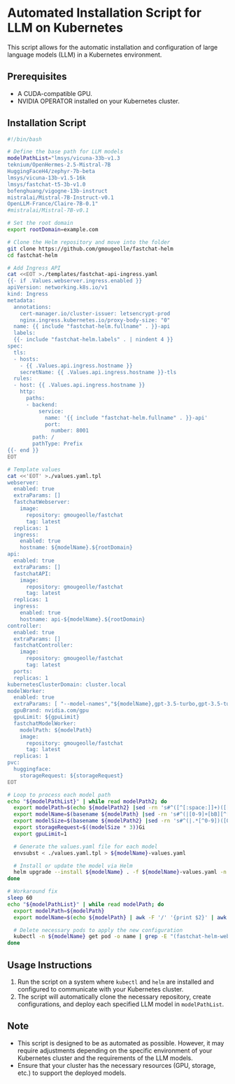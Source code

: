 # Automated Installation Script for LLM on Kubernetes

This script allows for the automatic installation and configuration of large language models (LLM) in a Kubernetes environment.

## Prerequisites

- A CUDA-compatible GPU.
- NVIDIA OPERATOR installed on your Kubernetes cluster.

## Installation Script

```bash
#!/bin/bash

# Define the base path for LLM models
modelPathList="lmsys/vicuna-33b-v1.3
teknium/OpenHermes-2.5-Mistral-7B
HuggingFaceH4/zephyr-7b-beta
lmsys/vicuna-13b-v1.5-16k
lmsys/fastchat-t5-3b-v1.0
bofenghuang/vigogne-13b-instruct
mistralai/Mistral-7B-Instruct-v0.1
OpenLLM-France/Claire-7B-0.1"
#mistralai/Mistral-7B-v0.1

# Set the root domain
export rootDomain=example.com

# Clone the Helm repository and move into the folder
git clone https://github.com/gmougeolle/fastchat-helm
cd fastchat-helm

# Add Ingress API
cat <<EOT >./templates/fastchat-api-ingress.yaml
{{- if .Values.webserver.ingress.enabled }}
apiVersion: networking.k8s.io/v1
kind: Ingress
metadata:
  annotations:
    cert-manager.io/cluster-issuer: letsencrypt-prod
    nginx.ingress.kubernetes.io/proxy-body-size: "0"
  name: {{ include "fastchat-helm.fullname" . }}-api
  labels:
  {{- include "fastchat-helm.labels" . | nindent 4 }}
spec:
  tls:
  - hosts:
    - {{ .Values.api.ingress.hostname }}
    secretName: {{ .Values.api.ingress.hostname }}-tls
  rules:
  - host: {{ .Values.api.ingress.hostname }}
    http:
      paths:
      - backend:
          service:
            name: '{{ include "fastchat-helm.fullname" . }}-api'
            port:
              number: 8001
        path: /
        pathType: Prefix
{{- end }}
EOT

# Template values
cat <<'EOT' >./values.yaml.tpl
webserver:
  enabled: true
  extraParams: []
  fastchatWebserver:
    image:
      repository: gmougeolle/fastchat
      tag: latest
  replicas: 1
  ingress:
    enabled: true
    hostname: ${modelName}.${rootDomain}
api:
  enabled: true
  extraParams: []
  fastchatAPI:
    image:
      repository: gmougeolle/fastchat
      tag: latest
  replicas: 1
  ingress:
    enabled: true
    hostname: api-${modelName}.${rootDomain}
controller:
  enabled: true
  extraParams: []
  fastchatController:
    image:
      repository: gmougeolle/fastchat
      tag: latest
  ports:
  replicas: 1
kubernetesClusterDomain: cluster.local
modelWorker:
  enabled: true
  extraParams: [ "--model-names","${modelName},gpt-3.5-turbo,gpt-3.5-turbo-16k,text-davinci-003,text-embedding-ada-002" ]
  gpuBrand: nvidia.com/gpu
  gpuLimit: ${gpuLimit}
  fastchatModelWorker:
    modelPath: ${modelPath}
    image:
      repository: gmougeolle/fastchat
      tag: latest
  replicas: 1
pvc:
  huggingface:
    storageRequest: ${storageRequest}
EOT

# Loop to process each model path
echo "${modelPathList}" | while read modelPath2; do
  export modelPath=$(echo ${modelPath2} |sed -rn 's#^([^[:space:]]+)([[:space:]].*|)$#\1#p' )
  export modelName=$(basename ${modelPath} |sed -rn 's#^(|[0-9]+[bB][^[:alnum:]]+)([[:alnum:]]+)([^[:alnum:]].*|)$#\2#p' |tr '[:upper:]' '[:lower:]' )
  export modelSize=$(basename ${modelPath2} |sed -rn 's#^(|.*[^0-9])([0-9]+)[bB]([^[:alnum:]].*|)$#\1#p' )
  export storageRequest=$((modelSize * 3))Gi
  export gpuLimit=1

  # Generate the values.yaml file for each model
  envsubst < ./values.yaml.tpl > ${modelName}-values.yaml

  # Install or update the model via Helm
  helm upgrade --install ${modelName} . -f ${modelName}-values.yaml -n ${modelName} --create-namespace
done

# Workaround fix
sleep 60
echo "${modelPathList}" | while read modelPath; do
  export modelPath=${modelPath}
  export modelName=$(echo ${modelPath} | awk -F '/' '{print $2}' | awk -F '-' '{print $1}' | tr '[:upper:]' '[:lower:]')

  # Delete necessary pods to apply the new configuration
  kubectl -n ${modelName} get pod -o name | grep -E "(fastchat-helm-web-server|fastchat-api)" | xargs kubectl -n ${modelName} delete
done
```

## Usage Instructions

1. Run the script on a system where `kubectl` and `helm` are installed and configured to communicate with your Kubernetes cluster.
2. The script will automatically clone the necessary repository, create configurations, and deploy each specified LLM model in `modelPathList`.

## Note

- This script is designed to be as automated as possible. However, it may require adjustments depending on the specific environment of your Kubernetes cluster and the requirements of the LLM models.
- Ensure that your cluster has the necessary resources (GPU, storage, etc.) to support the deployed models.
